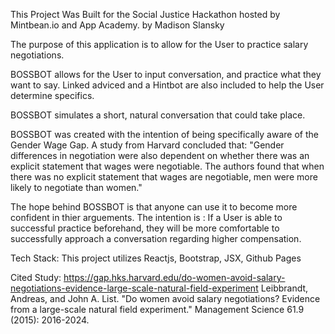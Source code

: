 This Project Was Built for the Social Justice Hackathon hosted by Mintbean.io and App Academy.
by Madison Slansky

The purpose of this application is to allow for the User to practice salary negotiations. 

BOSSBOT allows for the User to input conversation, and practice what they want to say. 
Linked adviced and a Hintbot are also included to help the User determine specifics.

BOSSBOT simulates a short, natural conversation that could take place. 

BOSSBOT was created with the intention of being specifically aware of the Gender Wage Gap. 
A study from Harvard concluded that:
"Gender differences in negotiation were also dependent on whether there was an explicit statement that wages were negotiable. 
The authors found that when there was no explicit statement that wages are negotiable, men were more likely to negotiate 
than women." 

The hope behind BOSSBOT is that anyone can use it to become more confident in thier arguements. 
The intention is : If a User is able to successful practice beforehand, they will be more comfortable to successfully approach a conversation regarding higher compensation.


Tech Stack: This project utilizes Reactjs, Bootstrap, JSX, Github Pages



Cited Study: https://gap.hks.harvard.edu/do-women-avoid-salary-negotiations-evidence-large-scale-natural-field-experiment
Leibbrandt, Andreas, and John A. List. "Do women avoid salary negotiations? Evidence from a large-scale natural field experiment." Management Science 61.9 (2015): 2016-2024.